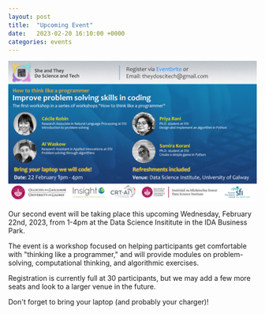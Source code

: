 ```yaml
---
layout: post
title:  "Upcoming Event"
date:   2023-02-20 16:10:00 +0000
categories: events
---
```

![flyer](/assets/IMG_3963.jpg)

Our second event will be taking place this upcoming Wednesday, February 22nd, 2023, from 1-4pm at the Data Science Insititute in the IDA Business Park.

The event is a workshop focused on helping participants get comfortable with "thinking like a programmer," and will provide modules on problem-solving, computational thinking, and algorithmic exercises.

Registration is currently full at 30 participants, but we may add a few more seats and look to a larger venue in the future.

Don't forget to bring your laptop (and probably your charger)!